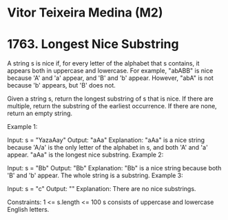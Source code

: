 # Vitor Teixeira Medina (M2)

# 1763. Longest Nice Substring

A string s is nice if, for every letter of the alphabet that s contains, it appears both in uppercase and lowercase. For example, "abABB" is nice because 'A' and 'a' appear, and 'B' and 'b' appear. However, "abA" is not because 'b' appears, but 'B' does not.

Given a string s, return the longest substring of s that is nice. If there are multiple, return the substring of the earliest occurrence. If there are none, return an empty string.

Example 1:

Input: s = "YazaAay"
Output: "aAa"
Explanation: "aAa" is a nice string because 'A/a' is the only letter of the alphabet in s, and both 'A' and 'a' appear.
"aAa" is the longest nice substring.
Example 2:

Input: s = "Bb"
Output: "Bb"
Explanation: "Bb" is a nice string because both 'B' and 'b' appear. The whole string is a substring.
Example 3:

Input: s = "c"
Output: ""
Explanation: There are no nice substrings.
 
Constraints:
1 <= s.length <= 100
s consists of uppercase and lowercase English letters.